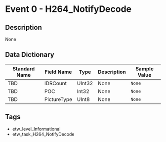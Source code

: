 # Event 0 - H264_NotifyDecode

## Description
None

## Data Dictionary
|Standard Name|Field Name|Type|Description|Sample Value|
|---|---|---|---|---|
|TBD|IDRCount|UInt32|None|`None`|
|TBD|POC|Int32|None|`None`|
|TBD|PictureType|UInt8|None|`None`|

## Tags
* etw_level_Informational
* etw_task_H264_NotifyDecode
